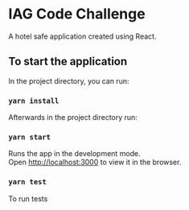 # IAG Code Challenge

A hotel safe application created using React.

## To start the application

In the project directory, you can run:

### `yarn install`

Afterwards in the project directory run:

### `yarn start`

Runs the app in the development mode.\
Open [http://localhost:3000](http://localhost:3000) to view it in the browser.

### `yarn test`

To run tests
